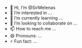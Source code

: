 - 👋 Hi, I’m @SirMelenas
- 👀 I’m interested in ...
- 🌱 I’m currently learning ...
- 💞️ I’m looking to collaborate on ...
- 📫 How to reach me ...
- 😄 Pronouns: ...
- ⚡ Fun fact: ...

<!---
SirMelenas/SirMelenas is a ✨ special ✨ repository because its `README.md` (this file) appears on your GitHub profile.
You can click the Preview link to take a look at your changes.
--->
